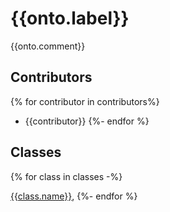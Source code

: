 # {{onto.label}}

{{onto.comment}}

## Contributors

{% for contributor in contributors%}

- {{contributor}}
  {%- endfor %}

## Classes

{% for class in classes -%}

[{{class.name}}](class/{{class.link}}.md),
{%- endfor %}
